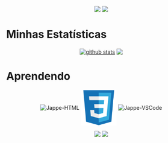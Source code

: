 <p align="center">

 <img width="500px" src="https://media.tenor.com/lGUwTeltLgQAAAAj/pokemon-gengareguitar.gif"/>
<img width="500px" src="https://media.tenor.com/aQh-G7FrPYQAAAAi/world-of-warcraft-orc.gif"/>

</p>

# Minhas Estatísticas
<P align="center">
  <a href="https://github.com/GclRuanit0/github-readme-stats"><img align="center" src="https://github-readme-stats.vercel.app/api?username=GclRuanit0&show_icons=true&include_all_commits=true&theme=dark&hide_border=true&align=center" alt="github stats" /></a> <a href="https://github.com/GclRuanit0/github-readme-stats"><img align="center" src="https://github-readme-stats.vercel.app/api/top-langs/?username=GclRuanit0&layout=compact&theme=dark&hide_border=true" /></a>

# Aprendendo
<div align="center" style="display: inline_block">
  <img align="center" alt="Jappe-HTML" height="95" width="95" src="https://cdn.jsdelivr.net/gh/devicons/devicon@latest/icons/html5/html5-original.svg">
  <img align="center" alt="Jappe-CSS" height="95" width="95" src="https://raw.githubusercontent.com/devicons/devicon/master/icons/css3/css3-original.svg">
    <img align="center" alt="Jappe-VSCode" height="95" width="95" src="https://cdn.jsdelivr.net/gh/devicons/devicon@latest/icons/vscode/vscode-original.svg">
</div>

<p align="center">

 <img width="250px" src="https://media.tenor.com/dBJlvbopMPAAAAAj/muda-jjba.gif"/>
<img width="200px" src="https://media.tenor.com/6In1Ah1Pq1EAAAAj/ora-star-platinum.gif"/>

</p>
